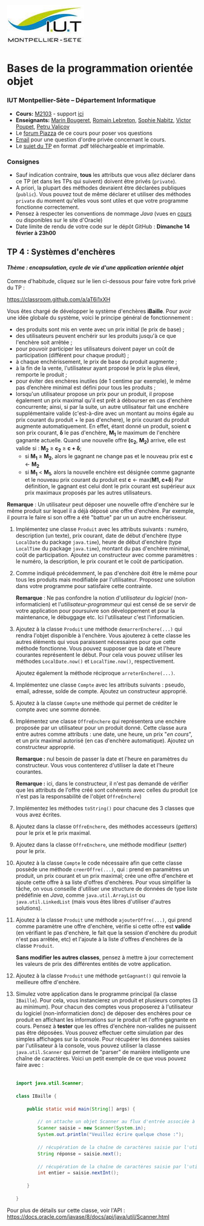 # ![](ressources/logo.jpeg)

# Bases de la programmation orientée objet

### IUT Montpellier-Sète – Département Informatique

* **Cours:** [M2103](http://cache.media.enseignementsup-recherche.gouv.fr/file/25/09/7/PPN_INFORMATIQUE_256097.pdf) - support [ici](https://github.com/IUTInfoMontp-M2103/Ressources)
* **Enseignants:** [Marin Bougeret](mailto:marin.bougeret@umontpellier.fr), [Romain Lebreton](mailto:romain.lebreton@umontpellier.fr), [Sophie Nabitz](mailto:sophie.nabitz@univ-avignon.fr), [Victor Poupet](mailto:victor.poupet@umontpellier.fr), [Petru Valicov](mailto:petru.valicov@umontpellier.fr)
* Le [forum Piazza](https://piazza.com/class/kjifrxy1n0i3xa) de ce cours pour poser vos questions
* [Email](mailto:petru.valicov@umontpellier.fr) pour une question d'ordre privée concernant le cours.
* Le [sujet du TP](http://pageperso.lis-lab.fr/~petru.valicov/Cours/M2103/TP4.pdf) en format .pdf téléchargeable et imprimable.

<!--Avant de démarrer le TP, vérifiez que vous n'avez pas atteint votre quota d'espace de stockage autorisé :

* placez-vous dans votre `$HOME` et utilisez les commandes suivantes :
    * `du -sh` pour voir combien d'espace vous avez déjà utilisé
    * `du -sh *` pour voir combien d'espace vous avez déjà utilisé pour chaque fichier (sans fichiers cachés)
    * `du -sch .[!.]* *` pour voir combien d'espace vous avez déjà utilisé pour chaque fichier, y compris les fichiers cachés
* Supprimez les fichiers inutiles.
* Pour éviter des problèmes durant vos TPs d'informatique, vous devriez toujours **garder 300-400 Mo d'espace libre**.
-->

### Consignes
- Sauf indication contraire, **tous** les attributs que vous allez déclarer dans ce TP (et dans les TPs qui suivent) doivent être privés (`private`).
- A priori, la plupart des méthodes devraient être déclarées publiques (`public`). Vous pouvez tout de même déclarer et utiliser des méthodes `private` du moment qu'elles vous sont utiles et que votre programme fonctionne correctement.
- Pensez à respecter les conventions de nommage *Java* (vues en [cours](http://pageperso.lis-lab.fr/~petru.valicov/Cours/M2103/BPOO_Generalites_x4.pdf) ou disponibles sur le site d'Oracle)
- Date limite de rendu de votre code sur le dépôt GitHub : **Dimanche 14 février à 23h00**


## TP 4 : Systèmes d'enchères
#### _Thème : encapsulation, cycle de vie d'une application orientée objet_

Comme d'habitude, cliquez sur le lien ci-dessous pour faire votre fork privé du TP :

https://classroom.github.com/a/aT6i1xXH

Vous êtes chargé de développer le système d'enchères **iBaille**. Pour avoir une idée globale du système,
voici le principe général de fonctionnement :

* des produits sont mis en vente avec un prix initial (le prix de base) ;
* des utilisateurs peuvent enchérir sur les produits jusqu'à ce que l'enchère soit arrêtée ;
* pour pouvoir participer les utilisateurs doivent payer un coût de participation (différent pour chaque produit) ;
* à chaque enchérissement, le prix de base du produit augmente ;
* à la fin de la vente, l'utilisateur ayant proposé le prix le plus élevé, remporte le produit ;
* pour éviter des enchères inutiles (de 1 centime par exemple), le même pas d’enchère minimal est défini pour tous les produits ;
* lorsqu'un utilisateur propose un prix pour un produit, il propose également un prix maximal qu'il est prêt à débourser
  en cas d'enchère concurrente; ainsi, si par la suite, un autre utilisateur fait une enchère supplémentaire valide (c'est-à-dire avec un montant au moins égale au prix courant du produit + le pas d'enchere), le prix courant du produit augmente automatiquement. En effet, étant donné un produit, soient **c** son prix courant, **&delta;** le pas d'enchère, **M<sub>1</sub>** le maximum de l'enchère gagnante actuelle. Quand une nouvelle offre **(c<sub>2</sub>**, **M<sub>2</sub>)** arrive, elle est valide si : **M<sub>2</sub>** &ge; **c<sub>2</sub>**  &ge; **c + &delta;**;
    * si **M<sub>1</sub>** &ge; **M<sub>2</sub>**, alors le gagnant ne change pas et le nouveau prix est **c** &leftarrow; **M<sub>2</sub>**
    * si **M<sub>1</sub>** < **M<sub>1</sub>**, alors la nouvelle enchère est désignée comme gagnante et le nouveau prix courant du produit est **c** &leftarrow; max(**M1, c+&delta;**)
      Par définition, le gagnant est celui dont le prix courant est supérieur aux prix maximaux proposés par les autres utilisateurs.

**Remarque** : Un utilisateur peut déposer une nouvelle offre d'enchère sur le même produit sur lequel il a déjà déposé une offre d'enchère.
Par exemple, il pourra le faire si son offre a été "battue" par un un autre enchérisseur.



1. Implémentez une classe `Produit` avec les attributs suivants : numéro, description (un texte), prix courant,
date de début d'enchère (type `LocalDate` du package `java.time`), heure de début d'enchère (type `LocalTime` du package
 `java.time`), montant du pas d'enchère minimal, coût de participation. Ajoutez un constructeur avec comme paramètres : le numéro,
  la description, le prix courant et le coût de participation.
 
2. Comme indiqué précédemment, le pas d'enchère doit être le même pour tous les produits mais modifiable par l'utilisateur.
Proposez une solution dans votre programme pour satisfaire cette contrainte.

    **Remarque** : Ne pas confondre la notion d'_utilisateur du logiciel_ (non-informaticien) et l'_utilisateur-programmeur_
qui est censé de se servir de votre application pour poursuivre son développement et pour la maintenance, le débuggage etc.
Ici l'utilisateur c'est l'informaticien.

3. Ajoutez à la classe  `Produit` une méthode `demarrerEnchere(...)` qui rendra l'objet disponible à l'enchère.
Vous ajouterez à cette classe les autres éléments qui vous paraissent nécessaires pour que cette méthode fonctionne.
Vous pouvez supposer que la date et l'heure courantes représentent le début. Pour cela vous pouvez utiliser les méthodes
`LocalDate.now()` et `LocalTime.now()`, respectivement.

    Ajoutez également la méthode réciproque `arreterEnchere(...)`.
 
4. Implémentez une classe `Compte`  avec les attributs suivants : pseudo, email, adresse, solde de compte.
Ajoutez un constructeur approprié.

5. Ajoutez à la classe `Compte` une méthode qui permet de créditer le compte avec une somme donnée.

6. Implémentez une classe `OffreEnchere` qui représentera une enchère proposée par un utilisateur pour un produit donné.
Cette classe aura entre autres comme attributs : une date, une heure, un prix "_en cours_", et un prix maximal autorisé (en cas
d'enchère automatique). Ajoutez un constructeur approprié.

    **Remarque :** nul besoin de passer la date et l'heure en paramètres
     du constructeur. Vous vous contenterez d'utiliser la date et l'heure courantes.
     
    **Remarque :** ici, dans le constructeur, il n'est pas demandé de vérifier que les attributs de l'offre créé sont cohérents avec celles du produit (ce n'est pas la responsabilité de l'objet `OffreEnchere`)
     
7. Implémentez les méthodes `toString()` pour chacune des 3 classes que vous avez écrites.

8. Ajoutez dans la classe `OffreEnchere`, des méthodes accesseurs (_getters_) pour le prix et le prix maximal.

9. Ajoutez dans la classe `OffreEnchere`, une méthode modifieur (_setter_) pour le prix.

10. Ajoutez à la classe `Compte` le code nécessaire afin que cette classe possède une méthode `creerOffre(...)`, qui :
prend en paramètres un produit, un prix courant et un prix maximal;
crée une offre d'enchère et ajoute cette offre à sa liste d'offres d'enchères. Pour vous simplifier la tâche,
on vous conseille d'utiliser une structure de données de type liste prédéfinie en _Java_,
comme `java.util.ArrayList` ou `java.util.LinkedList` (mais vous êtes libres d'utiliser d'autres solutions).

11. Ajoutez à la classe `Produit` une méthode `ajouterOffre(...)`, qui prend comme paramètre une offre d'enchère,
vérifie si cette offre est __valide__ (en vérifiant le pas d'enchère, le fait que la session d'enchère du produit n'est
pas arrêtée, etc) et l'ajoute à la liste d'offres d'enchères de la classe `Produit`.

    **Sans modifier les autres classes**, pensez à mettre à jour correctement les valeurs de prix des différentes entités de votre application.

12. Ajoutez à la classe `Produit` une méthode `getGagnant()` qui renvoie la meilleure offre d'enchère.

13. Simulez votre application dans le programme principal (la classe `IBaille`). Pour cela, vous instancierez un produit et plusieurs comptes (3 au minimum). Pour chacun des comptes vous proposerez à l'utilisateur du logiciel
(non-informaticien donc) de déposer des enchères pour ce produit en affichant les informations sur le produit
    et l'offre gagnante en cours. Pensez à **tester** que les offres d'enchère non-valides ne puissent pas être déposées. Vous pouvez effectuer cette simulation par des simples
    affichages sur la console. Pour récupérer les données saisies par l'utilisateur à la console, vous pouvez utiliser la
    classe `java.util.Scanner` qui permet de "parser" de manière intelligente une chaîne de caractères.
    Voici un petit exemple de ce que vous pouvez faire avec :

    ```java
    
    import java.util.Scanner;
    
    class IBaille {
    
        public static void main(String[] args) {
        
            // on attache un objet Scanner au flux d'entrée associée à la console
            Scanner saisie = new Scanner(System.in);
            System.out.println("Veuillez écrire quelque chose :");
        
            // récupération de la chaîne de caractères saisie par l'utilisateur
            String réponse = saisie.next();
        
            // récupération de la chaîne de caractères saisie par l'utilisateur sous forme d'un nombre entier
            int entier = saisie.nextInt();
           
        }
    
    }
    ```
Pour plus de détails sur cette classe, voir l'API : https://docs.oracle.com/javase/8/docs/api/java/util/Scanner.html
